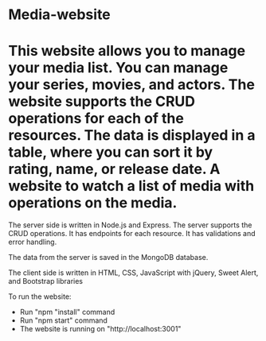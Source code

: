 # Media-website
This website allows you to manage your media list. You can manage your series, movies, and actors.
The website supports the CRUD operations for each of the resources.
The data is displayed in a table, where you can sort it by rating, name, or release date.
A website to watch a list of media with operations on the media.
========

The server side is written in Node.js and Express. The server supports the CRUD operations. It has endpoints for each resource. It has validations and error handling.

The data from the server is saved in the MongoDB database.


The client side is written in HTML, CSS, JavaScript with jQuery, Sweet Alert, and Bootstrap libraries


To run the website:

- Run "npm "install" command
- Run "npm start" command
- The website is running on "http://localhost:3001"
